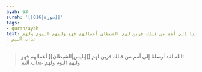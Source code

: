 ```yaml
---
ayah: 63
surah: '[[016|سورة]]'
tags:
- quran/ayah
text: تالله لقد أرسلنا إلى أمم من قبلك فزين لهم الشيطان أعمالهم فهو وليهم اليوم ولهم
  عذاب أليم
---
```

> تالله لقد أرسلنا إلى أمم من قبلك فزين لهم [[إبليس|الشيطان]] أعمالهم فهو وليهم اليوم ولهم عذاب أليم
